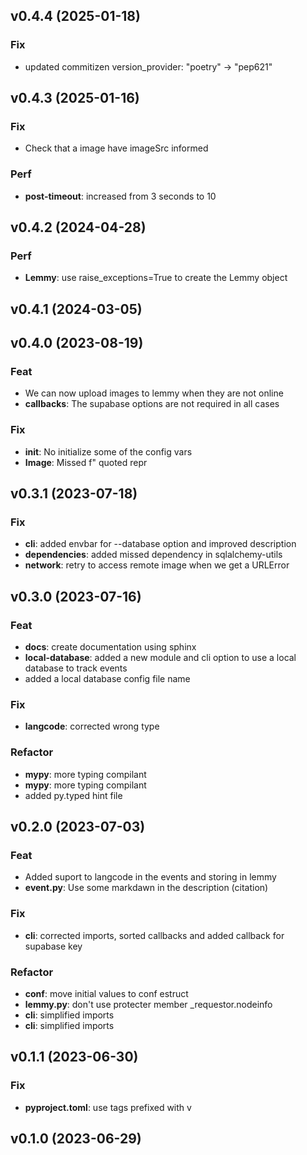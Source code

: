 ## v0.4.4 (2025-01-18)

### Fix

- updated commitizen version_provider: "poetry" -> "pep621"

## v0.4.3 (2025-01-16)

### Fix

- Check that a image have imageSrc informed

### Perf

- **post-timeout**: increased from 3 seconds to 10

## v0.4.2 (2024-04-28)

### Perf

- **Lemmy**: use raise_exceptions=True to create the Lemmy object

## v0.4.1 (2024-03-05)

## v0.4.0 (2023-08-19)

### Feat

- We can now upload images to lemmy when they are not online
- **callbacks**: The supabase options are not required in all cases

### Fix

- **__init__**: No initialize some of the config vars
- **Image**: Missed f" quoted repr

## v0.3.1 (2023-07-18)

### Fix

- **cli**: added envbar for --database option and improved description
- **dependencies**: added missed dependency in sqlalchemy-utils
- **network**: retry to access remote image when we get a URLError

## v0.3.0 (2023-07-16)

### Feat

- **docs**: create documentation using sphinx
- **local-database**: added a new module and cli option to use a local database to track events
- added a local database config file name

### Fix

- **langcode**: corrected wrong type

### Refactor

- **mypy**: more typing compilant
- **mypy**: more typing compilant
- added py.typed hint file

## v0.2.0 (2023-07-03)

### Feat

- Added suport to langcode in the events and storing in lemmy
- **event.py**: Use some markdawn in the description (citation)

### Fix

- **cli**: corrected imports, sorted callbacks and added callback for supabase key

### Refactor

- **conf**: move initial values to conf estruct
- **lemmy.py**: don't use protecter member _requestor.nodeinfo
- **cli**: simplified imports
- **cli**: simplified imports

## v0.1.1 (2023-06-30)

### Fix

- **pyproject.toml**: use tags prefixed with v

## v0.1.0 (2023-06-29)
